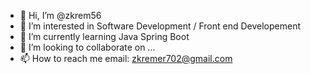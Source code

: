 - 👋 Hi, I’m @zkrem56
- 👀 I’m interested in Software Development / Front end Developement
- 🌱 I’m currently learning Java Spring Boot
- 💞️ I’m looking to collaborate on ...
- 📫 How to reach me email: zkremer702@gmail.com

<!---
zkrem56/zkrem56 is a ✨ special ✨ repository because its `README.md` (this file) appears on your GitHub profile.
You can click the Preview link to take a look at your changes.
--->
